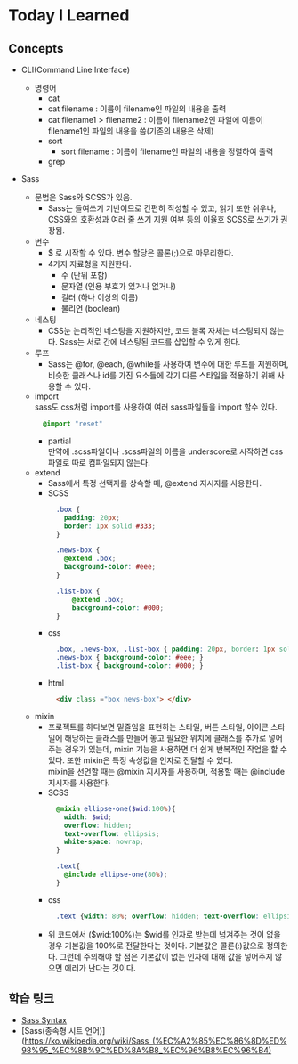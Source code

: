 # Today I Learned  
## Concepts  
- CLI(Command Line Interface)  
  - 명령어  
    -  cat  
      - cat filename : 이름이 filename인 파일의 내용을 출력  
      - cat filename1 > filename2 : 이름이 filename2인 파일에 이름이 filename1인 파일의 내용을 씀(기존의 내용은 삭제)  
    - sort  
      - sort filename : 이름이 filename인 파일의 내용을 정렬하여 출력  
    - grep  

- Sass  
  - 문법은 Sass와 SCSS가 있음.  
    - Sass는 들여쓰기 기반이므로 간편히 작성할 수 있고, 읽기 또한 쉬우나, CSS와의 호환성과 여러 줄 쓰기 지원 여부 등의 이율호 SCSS로 쓰기가 권장됨.  
  - 변수  
    - $ 로 시작할 수 있다. 변수 할당은 콜론(;)으로 마무리한다.  
    - 4가지 자료형을 지원한다.  
      - 수 (단위 포함)  
      - 문자열 (인용 부호가 있거나 없거나)  
      - 컬러 (하나 이상의 이름)  
      - 불리언 (boolean)  
  - 네스팅  
    - CSS눈 논리적인 네스팅을 지원하지만, 코드 블록 자체는 네스팅되지 않는다. Sass는 서로 간에 네스팅된 코드를 삽입할 수 있게 한다.  
  - 루프  
    - Sass는 @for, @each, @while를 사용하여 변수에 대한 루프를 지원하며, 비슷한 클래스나 id를 가진 요소들에 각기 다른 스타일을 적용하기 위해 사용할 수 있다.  
  - import  
    sass도 css처럼 import를 사용하여 여러 sass파일들을 import 할수 있다.  
      ```sass  
        @import "reset"
      ```
    - partial  
      만약에 .scss파일이나 .scss파일의 이름을 underscore로 시작하면 css파일로 따로 컴파일되지 않는다.  
  - extend  
    - Sass에서 특정 선택자를 상속할 때, @extend 지시자를 사용한다.  
    - SCSS  
      ```scss  
        .box {
          padding: 20px;
          border: 1px solid #333;
        }

        .news-box {
          @extend .box;
          background-color: #eee;
        }

        .list-box {
            @extend .box;
            background-color: #000;
        }
      ```  
    - css  
      ```css  
        .box, .news-box, .list-box { padding: 20px, border: 1px solid #333; }  
        .news-box { background-color: #eee; }  
        .list-box { background-color: #000; }  
      ```  
    - html  
      ```html  
        <div class ="box news-box"> </div>  
      ```  
  - mixin  
    - 프로젝트를 하다보면 밑줄임을 표현하는 스타일, 버튼 스타일, 아이콘 스타일에 해당하는 클래스를 만들어 놓고 필요한 위치에 클래스를 추가로 넣어주는 경우가 있는데, mixin 기능을 사용하면 더 쉽게 반복적인 작업을 할 수 있다. 또한 mixin은 특정 속성값을 인자로 전달할 수 있다.  
    mixin을 선언할 때는 @mixin 지시자를 사용하며, 적용할 때는 @include 지시자를 사용한다.  
    - SCSS  
      ```scss  
        @mixin ellipse-one($wid:100%){
          width: $wid;
          overflow: hidden;
          text-overflow: ellipsis;
          white-space: nowrap;
        }

        .text{
          @include ellipse-one(80%);
        }
      ```  
    - css  
      ```css  
        .text {width: 80%; overflow: hidden; text-overflow: ellipsis; white-space: nowrap; }
      ```  
    - 위 코드에서 ($wid:100%)는 $wid를 인자로 받는데 넘겨주는 것이 없을 경우 기본값을 100%로 전달한다는 것이다.  기본값은 콜론(:)값으로 정의한다. 그런데 주의해야 할 점은 기본값이 없는 인자에 대해 값을 넣어주지 않으면 에러가 난다는 것이다.  



## 학습 링크  
- [Sass Syntax](http://megaton111.cafe24.com/2017/01/13/sass-%EB%AC%B8%EB%B2%95-%EB%B6%88%EB%9F%AC%EC%98%A4%EA%B8%B0import-%EC%83%81%EC%86%8Dextend-%EB%AF%B9%EC%8A%A4%EC%9D%B8mixin/)  
- [Sass(종속형 시트 언어)](https://ko.wikipedia.org/wiki/Sass_(%EC%A2%85%EC%86%8D%ED%98%95_%EC%8B%9C%ED%8A%B8_%EC%96%B8%EC%96%B4)  
